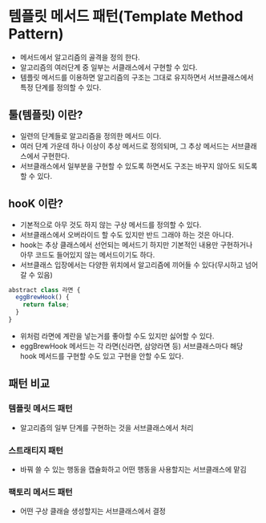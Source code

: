 # 템플릿 메서드 패턴(Template Method Pattern)

- 메서드에서 알고리즘의 골격을 정의 한다.
- 알고리즘의 여러단계 중 일부는 서클래스에서 구현할 수 있다.
- 템플릿 메서드를 이용하면 알고리즘의 구조는 그대로 유지하면서 서브클래스에서 특정 단계를 정의할 수 있다.

## 툴(템플릿) 이란?

- 일련의 단계들로 알고리즘을 정의한 메서드 이다.
- 여러 단계 가운데 하나 이상이 추상 메서드로 정의되며, 그 추상 메서드는 서브클래스에서 구현한다.
- 서브클래스에서 일부분을 구현할 수 있도록 하면서도 구조는 바꾸지 않아도 되도록 할 수 있다.

## hooK 이란?

- 기본적으로 아무 것도 하지 않는 구상 메서드를 정의할 수 있다.
- 서브클래스에서 오버라이드 할 수도 있지만 반드 그래야 하는 것은 아니다.
- hook는 추상 클래스에서 선언되는 메서드기 하지만 기본적인 내용만 구현하거나 아무 코드도 들어있지 않는 메서드이기도 하다.
- 서브클래스 입장에서는 다양한 위치에서 알고리즘에 끼어들 수 있다(무시하고 넘어 갈 수 있음)

```javascript
abstract class 라면 {
  eggBrewHook() {
    return false;
  }
}
```

- 위처럼 라면에 계란을 넣는거를 좋아할 수도 있지만 싫어할 수 있다.
- eggBrewHook 메서드는 각 라면(신라면, 삼양라면 등) 서브클래스마다 해당 hook 메서드를 구현할 수도 있고 구현을 안할 수도 있다.

## 패턴 비교

### 템플릿 메서드 패턴

- 알고리즘의 일부 단계를 구현하는 것을 서브클래스에서 처리

### 스트래티지 패턴

- 바꿔 쓸 수 있는 행동을 캡슐화하고 어떤 행동을 사용할지는 서브클래스에 맡김

### 팩토리 메서드 패턴

- 어떤 구상 클래슬 생성할지는 서브클래스에서 결정
